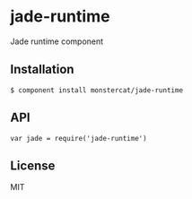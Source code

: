 
# jade-runtime

  Jade runtime component

## Installation

    $ component install monstercat/jade-runtime

## API

    var jade = require('jade-runtime')

## License

  MIT
